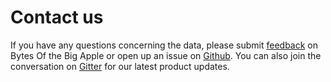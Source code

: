 # Contact us

If you have any questions concerning the data, please submit [feedback](http://www.nyc.gov/open-data-feedback) on Bytes Of the Big Apple or open up an issue on [Github](https://github.com/nycplanning). You can also join the conversation on [Gitter](https://gitter.im/NYCPlanning/community) for our latest product updates. 